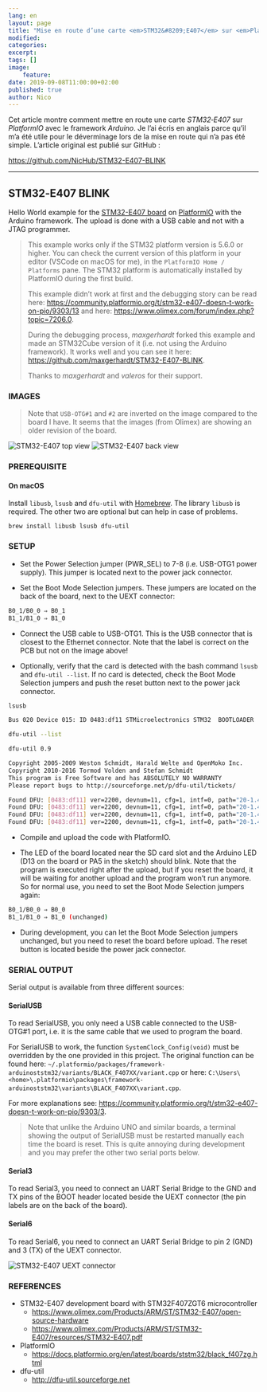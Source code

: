 ```yaml
---
lang: en
layout: page
title: "Mise en route d’une carte <em>STM32&#8209;E407</em> sur <em>PlatformIO</em> avec le framework <em>Arduino</em>"
modified:
categories:
excerpt:
tags: []
image:
    feature:
date: 2019-09-08T11:00:00+02:00
published: true
author: Nico
---
```


Cet article montre comment mettre en route une carte _STM32&#8209;E407_ sur _PlatformIO_ avec le framework _Arduino_. Je l’ai écris en anglais parce qu’il m’a été utile pour le déverminage lors de la mise en route qui n’a pas été simple. L’article original est publié sur GitHub :

<https://github.com/NicHub/STM32-E407-BLINK>

---

## STM32&#8209;E407 BLINK

Hello World example for the [STM32-E407 board](https://www.olimex.com/Products/ARM/ST/STM32-E407/open-source-hardware) on [PlatformIO](https://platformio.org) with the Arduino framework. The upload is done with a USB cable and not with a JTAG programmer.

> This example works only if the STM32 platform version is 5.6.0 or higher. You can check the current version of this platform in your editor (VSCode on macOS for me), in the `PlatformIO Home / Platforms` pane. The STM32 platform is automatically installed by PlatformIO during the first build.
>
> This example didn’t work at first and the debugging story can be read here:
> <https://community.platformio.org/t/stm32-e407-doesn-t-work-on-pio/9303/13>
> and here: <https://www.olimex.com/forum/index.php?topic=7206.0>.
>
> During the debugging process, _maxgerhardt_ forked this example and made an STM32Cube version of it (i.e. not using the Arduino framework). It works well and you can see it here: <https://github.com/maxgerhardt/STM32-E407-BLINK>.
>
> Thanks to _maxgerhardt_ and _valeros_ for their support.

### IMAGES

> Note that `USB-OTG#1` and `#2` are inverted on the image compared to the board I have. It seems that the images (from Olimex) are showing an older revision of the board.

![STM32-E407 top view](https://github.com/NicHub/STM32-E407-BLINK/raw/master/images/STM32-E407-9_1.jpg)
![STM32-E407 back view](https://github.com/NicHub/STM32-E407-BLINK/raw/master/images/STM32-E407-10_1.jpg)

### PREREQUISITE

#### On macOS

Install `libusb`, `lsusb` and `dfu-util` with [Homebrew](https://brew.sh). The library `libusb` is required. The other two are optional but can help in case of problems.

    brew install libusb lsusb dfu-util

### SETUP

-   Set the Power Selection jumper (PWR_SEL) to 7-8 (i.e. USB-OTG1 power supply). This jumper is located next to the power jack connector.

-   Set the Boot Mode Selection jumpers. These jumpers are located on the back of the board, next to the UEXT connector:

```bash
B0_1/B0_0 ⇒ B0_1
B1_1/B1_0 ⇒ B1_0
```

-   Connect the USB cable to USB-OTG1. This is the USB connector that is closest to the Ethernet connector. Note that the label is correct on the PCB but not on the image above!

-   Optionally, verify that the card is detected with the bash command `lsusb` and `dfu-util --list`. If no card is detected, check the Boot Mode Selection jumpers and push the reset button next to the power jack connector.

```bash
lsusb
```

```bash
Bus 020 Device 015: ID 0483:df11 STMicroelectronics STM32  BOOTLOADER  Serial: 336032683536
```

```bash
dfu-util --list
```

```bash
dfu-util 0.9

Copyright 2005-2009 Weston Schmidt, Harald Welte and OpenMoko Inc.
Copyright 2010-2016 Tormod Volden and Stefan Schmidt
This program is Free Software and has ABSOLUTELY NO WARRANTY
Please report bugs to http://sourceforge.net/p/dfu-util/tickets/

Found DFU: [0483:df11] ver=2200, devnum=11, cfg=1, intf=0, path="20-1.4", alt=3, name="@Device Feature/0xFFFF0000/01*004 e", serial="336032683536"
Found DFU: [0483:df11] ver=2200, devnum=11, cfg=1, intf=0, path="20-1.4", alt=2, name="@OTP Memory /0x1FFF7800/01*512 e,01*016 e", serial="336032683536"
Found DFU: [0483:df11] ver=2200, devnum=11, cfg=1, intf=0, path="20-1.4", alt=1, name="@Option Bytes  /0x1FFFC000/01*016 e", serial="336032683536"
Found DFU: [0483:df11] ver=2200, devnum=11, cfg=1, intf=0, path="20-1.4", alt=0, name="@Internal Flash  /0x08000000/04*016Kg,01*064Kg,07*128Kg", serial="336032683536"
```

-   Compile and upload the code with PlatformIO.

-   The LED of the board located near the SD card slot and the Arduino LED (D13 on the board or PA5 in the sketch) should blink. Note that the program is executed right after the upload, but if you reset the board, it will be waiting for another upload and the program won’t run anymore. So for normal use, you need to set the Boot Mode Selection jumpers again:

```bash
B0_1/B0_0 ⇒ B0_0
B1_1/B1_0 ⇒ B1_0 (unchanged)
```

-   During development, you can let the Boot Mode Selection jumpers unchanged, but you need to reset the board before upload. The reset button is located beside the power jack connector.

### SERIAL OUTPUT

Serial output is available from three different sources:

#### SerialUSB

To read SerialUSB, you only need a USB cable connected to the USB-OTG#1 port, i.e. it is the same cable that we used to program the board.

For SerialUSB to work, the function `SystemClock_Config(void)` must be overridden by the one provided in this project. The original function can be found here: `~/.platformio/packages/framework-arduinoststm32/variants/BLACK_F407XX/variant.cpp` or here: `C:\Users\<home>\.platformio\packages\framework-arduinoststm32\variants\BLACK_F407XX\variant.cpp`.

For more explanations see: <https://community.platformio.org/t/stm32-e407-doesn-t-work-on-pio/9303/3>.

> Note that unlike the Arduino UNO and similar boards, a terminal showing the output of SerialUSB must be restarted manually each time the board is reset. This is quite annoying during development and you may prefer the other two serial ports below.

#### Serial3

To read Serial3, you need to connect an UART Serial Bridge to the GND and TX pins of the BOOT header located beside the UEXT connector (the pin labels are on the back of the board).

#### Serial6

To read Serial6, you need to connect an UART Serial Bridge to pin 2 (GND) and 3 (TX) of the UEXT connector.

![STM32-E407 UEXT connector](https://github.com/NicHub/STM32-E407-BLINK/raw/master/images/STM32-E407-15_2.jpg)

### REFERENCES

-   STM32-E407 development board with STM32F407ZGT6 microcontroller
    -   <https://www.olimex.com/Products/ARM/ST/STM32-E407/open-source-hardware>
    -   <https://www.olimex.com/Products/ARM/ST/STM32-E407/resources/STM32-E407.pdf>
-   PlatformIO
    -   <https://docs.platformio.org/en/latest/boards/ststm32/black_f407zg.html>
-   dfu-util
    -   <http://dfu-util.sourceforge.net>
